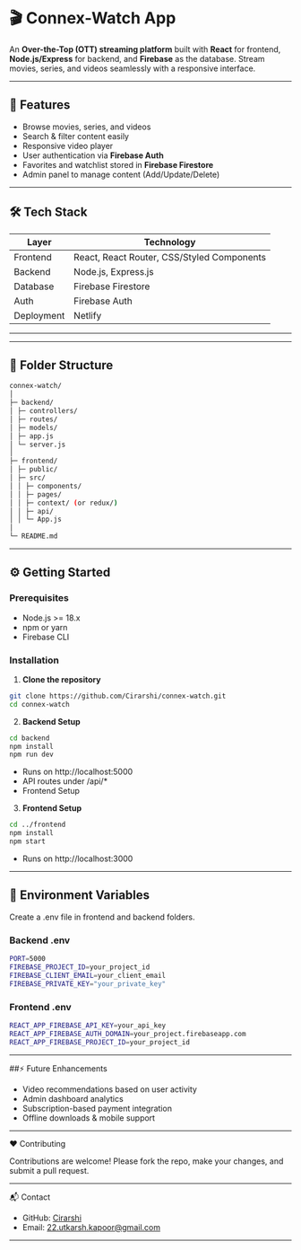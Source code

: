 # 🎬 Connex-Watch App
<!--
![GitHub stars](https://img.shields.io/github/stars/your-username/ott-app?style=social)
![GitHub forks](https://img.shields.io/github/forks/your-username/ott-app?style=social)
![GitHub issues](https://img.shields.io/github/issues/your-username/ott-app)
![License](https://img.shields.io/github/license/your-username/ott-app)
-->

An **Over-the-Top (OTT) streaming platform** built with **React** for frontend, **Node.js/Express** for backend, and **Firebase** as the database. Stream movies, series, and videos seamlessly with a responsive interface.  

---

## 🌟 Features

- Browse movies, series, and videos  
- Search & filter content easily  
- Responsive video player  
- User authentication via **Firebase Auth**  
- Favorites and watchlist stored in **Firebase Firestore**  
- Admin panel to manage content (Add/Update/Delete)  

---

## 🛠️ Tech Stack

| Layer        | Technology |
| ------------ | ---------- |
| Frontend     | React, React Router, CSS/Styled Components |
| Backend      | Node.js, Express.js |
| Database     | Firebase Firestore |
| Auth         | Firebase Auth |
| Deployment   | Netlify |

---
<!--
## 🚀 Live Demo

[Visit Live App](https://your-app-link.com)  

---

## 💻 Screenshots

**Home Page**  
![Home Page](./screenshots/home.png)

**Video Player**  
![Video Player](./screenshots/player.png)

**Admin Dashboard**  
![Admin Dashboard](./screenshots/admin.png)

> Replace these images with your actual screenshots.  
-->
---

## 📂 Folder Structure

```bash
connex-watch/
│
├─ backend/
│ ├─ controllers/
│ ├─ routes/
│ ├─ models/
│ ├─ app.js
│ └─ server.js
│
├─ frontend/
│ ├─ public/
│ ├─ src/
│ │ ├─ components/
│ │ ├─ pages/
│ │ ├─ context/ (or redux/)
│ │ ├─ api/
│ │ └─ App.js
│
└─ README.md
```

---

## ⚙️ Getting Started

### Prerequisites

- Node.js >= 18.x  
- npm or yarn  
- Firebase CLI  

### Installation

1. **Clone the repository**

```bash
git clone https://github.com/Cirarshi/connex-watch.git
cd connex-watch
```

2. **Backend Setup**

```bash
cd backend
npm install
npm run dev
```
  - Runs on http://localhost:5000
  - API routes under /api/*
  - Frontend Setup

3. **Frontend Setup**
 
```bash
cd ../frontend
npm install
npm start
```
  - Runs on http://localhost:3000

---

## 🔑 Environment Variables

Create a .env file in frontend and backend folders.

### Backend .env

```bash
PORT=5000
FIREBASE_PROJECT_ID=your_project_id
FIREBASE_CLIENT_EMAIL=your_client_email
FIREBASE_PRIVATE_KEY="your_private_key"
```

### Frontend .env

```bash
REACT_APP_FIREBASE_API_KEY=your_api_key
REACT_APP_FIREBASE_AUTH_DOMAIN=your_project.firebaseapp.com
REACT_APP_FIREBASE_PROJECT_ID=your_project_id
```

---

##⚡ Future Enhancements

  - Video recommendations based on user activity
  - Admin dashboard analytics
  - Subscription-based payment integration
  - Offline downloads & mobile support

---

❤️ Contributing

Contributions are welcome! Please fork the repo, make your changes, and submit a pull request.

---

📬 Contact

  - GitHub: [Cirarshi](https://github.com/Cirarshi) 
  - Email: [22.utkarsh.kapoor@gmail.com](mailto:22.utkarsh.kapoor@gmail.com)

---
